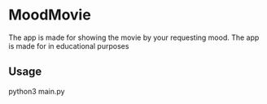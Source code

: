 # MoodMovie

The app is made for showing the movie by your requesting mood. The app is made for in educational purposes

## Usage

python3 main.py 
